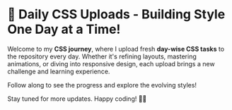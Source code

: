 # 🚀 Daily CSS Uploads - Building Style One Day at a Time!

Welcome to my **CSS journey**, where I upload fresh **day-wise CSS tasks** to the repository every day. Whether it's refining layouts, mastering animations, or diving into responsive design, each upload brings a new challenge and learning experience.

Follow along to see the progress and explore the evolving styles!

Stay tuned for more updates. Happy coding! 🎨✨
